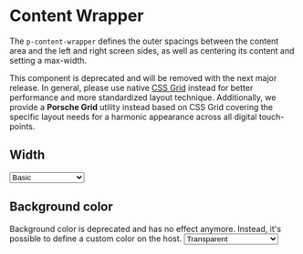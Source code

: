 # Content Wrapper

The `p-content-wrapper` defines the outer spacings between the content area and the left and right screen sides, as well
as centering its content and setting a max-width.

<p-inline-notification heading="Deprecation hint" state="error" persistent="true">
This component is deprecated and will be removed with the next major release. 
In general, please use native <a href="https://css-tricks.com/snippets/css/complete-guide-grid">CSS Grid</a> instead for better performance and more standardized layout technique.
Additionally, we provide a <b>Porsche Grid</b> utility instead based on CSS Grid covering the specific layout needs for a harmonic appearance across all digital touch-points.
</p-inline-notification>

<TableOfContents></TableOfContents>

## Width

<Playground :markup="basic" :config="config">
  <select v-model="width" aria-label="Select width">
    <option disabled>Select width</option>
    <option value="basic">Basic</option>
    <option value="narrow">Narrow</option>
    <option value="extended">Extended</option>
    <option value="full">Full</option>
    <option value="fluid">Fluid (deprecated)</option>
  </select>
</Playground>

## Background color

<p-inline-notification heading="Deprecation hint" state="warning" persistent="true">
Background color is deprecated and has no effect anymore. Instead, it's possible to define a custom color on the host.
</p-inline-notification>

<Playground :markup="transparent" class="playground-content-wrapper-background-color" :config="config">
  <select v-model="backgroundColor" aria-label="Select background color">
    <option disabled>Select background color</option>
    <option value="transparent">Transparent</option>
    <option value="default">Default</option>    
  </select>
</Playground>

<script lang="ts">
import Vue from 'vue';
import Component from 'vue-class-component';

@Component
export default class Code extends Vue {
  width = 'basic';
  backgroundColor = 'transparent';
  config = { themeable: true };    
  
  get basic(){
    return `<p-content-wrapper width="${this.width}">
  <div class="example-content">Some content</div>
</p-content-wrapper>`;
  }

  get transparent(){
    return `<p-content-wrapper background-color="${this.backgroundColor}">
  <div class="example-content">Some content</div>
</p-content-wrapper>`;
  }
}
</script>

<style scoped lang="scss">
  @import '~@porsche-design-system/components-js/styles/scss';

  :deep(.playground-content-wrapper-background-color .demo){
    background-color: deeppink;
  }  
  
  :deep(.example-content) {
    @include pds-text-small;
    color: $pds-theme-light-primary;
    text-align: center;
    background: lightskyblue;
  }
</style>
